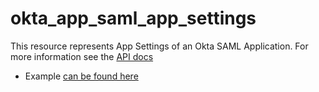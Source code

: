# okta_app_saml_app_settings

This resource represents App Settings of an Okta SAML Application. For more information see
the [API docs](https://developer.okta.com/docs/api/resources/apps#add-custom-saml-application)

- Example [can be found here](./preconfigured.tf)
